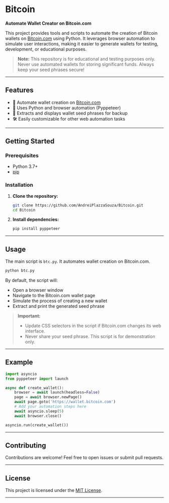 
# Bitcoin

**Automate Wallet Creator on Bitcoin.com**


This project provides tools and scripts to automate the creation of Bitcoin wallets on [Bitcoin.com](https://www.bitcoin.com) using Python. It leverages browser automation to simulate user interactions, making it easier to generate wallets for testing, development, or educational purposes.

> **Note:** This repository is for educational and testing purposes only. Never use automated wallets for storing significant funds. Always keep your seed phrases secure!

---

## Features

- 📄 Automate wallet creation on [Bitcoin.com](https://wallet.bitcoin.com)
- 🤖 Uses Python and browser automation (Pyppeteer)
- 🔑 Extracts and displays wallet seed phrases for backup
- 🛠️ Easily customizable for other web automation tasks

---

## Getting Started

### Prerequisites

- Python 3.7+
- [pip](https://pip.pypa.io/en/stable/)

### Installation

1. **Clone the repository:**
    ```bash
    git clone https://github.com/AndreiPlazzaSouza/Bitcoin.git
    cd Bitcoin
    ```

2. **Install dependencies:**
    ```bash
    pip install pyppeteer
    ```

---

## Usage

The main script is `btc.py`. It automates wallet creation on Bitcoin.com.

```bash
python btc.py
```

By default, the script will:

- Open a browser window
- Navigate to the Bitcoin.com wallet page
- Simulate the process of creating a new wallet
- Extract and print the generated seed phrase

> **Important:**  
> - Update CSS selectors in the script if Bitcoin.com changes its web interface.
> - Never share your seed phrase. This script is for demonstration only.

---

## Example

```python
import asyncio
from pyppeteer import launch

async def create_wallet():
    browser = await launch(headless=False)
    page = await browser.newPage()
    await page.goto('https://wallet.bitcoin.com')
    # Add your automation steps here
    await asyncio.sleep(5)
    await browser.close()

asyncio.run(create_wallet())
```

---

## Contributing

Contributions are welcome! Feel free to open issues or submit pull requests.

---

## License

This project is licensed under the [MIT License](LICENSE).

---


